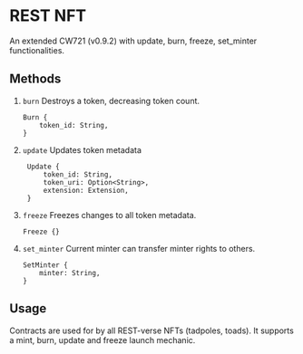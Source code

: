 # REST NFT
An extended CW721 (v0.9.2) with update, burn, freeze, set_minter functionalities.

## Methods
1. `burn`
    Destroys a token, decreasing token count.
    ```
    Burn {
        token_id: String,
    }
    ```
2. `update` Updates token metadata
   ```
    Update {
        token_id: String,
        token_uri: Option<String>,
        extension: Extension,
    }
   ```
3. `freeze`
   Freezes changes to all token metadata.
   ```
   Freeze {}
   ```
4. `set_minter`
    Current minter can transfer minter rights to others.
    ```
    SetMinter {
        minter: String,
    }
    ```

## Usage

Contracts are used for by all REST-verse NFTs (tadpoles, toads).
It supports a mint, burn, update and freeze launch mechanic.

